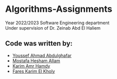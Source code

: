# Algorithms-Assignments
Year 2022/2023
Software Engineering department <br />
Under supervision of Dr. Zeinab Abd El Haliem


## Code was written by:
- [Youssef Ahmad Abdulghafar](https://github.com/greatyassoo)
- [Mostafa Hesham Allam](https://github.com/MainUseless)
- [Karim Amr Hamdy](https://github.com/Kemol001)
- [Fares Karim El Kholy](https://github.com/Hunter3lite)
